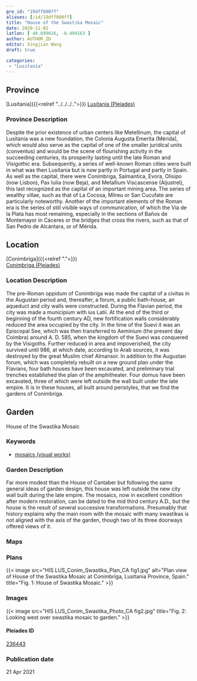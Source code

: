 ```yaml
---
gre_id: "19dff800ff"
aliases: [/id/19dff800ff]
title: "House of the Swastika Mosaic"
date: 2020-11-02
latlon: [ 40.099026, -8.494163 ]
author: AUTHOR_ID
editor: Xingjian Wang
draft: true

categories:
 - "Lusitania"
---
```


## Province

[Lusitania]({{<relref "../../../..">}})
[Lusitania (Pleiades)](https://pleiades.stoa.org/places/1101)

### Province Description

Despite the prior existence of urban centers like Metellinum, the capital of Lusitania was a new foundation, the Colonia Augusta Emerita (Mérida), which would also serve as the capital of one of the smaller juridical units (conventus) and would be the scene of flourishing activity in the succeeding centuries, its prosperity lasting until the late Roman and Visigothic era.  Subsequently, a series of well-known Roman cities were built in what was then Lusitania but is now partly in Portugal and partly in Spain. As well as the capital, there were Conimbriga, Salmantica, Evora, Olisipo (now Lisbon), Pax Iulia (now Beja), and Metallium Viscascense (Aljustrel), this last recognized as the capital of an important mining area. The series of wealthy villae, such as that of La Cocosa, Milreu or San Cucufate are particularly noteworthy.  Another of the important elements of the Roman era is the series of still visible ways of communication, of which the Vía de la Plata has most remaining, especially in the sections of Baños de Montemayor in Cáceres or the bridges that cross the rivers, such as that of San Pedro de Alcántara, or of Mérida.

## Location

[Conimbriga]({{<relref ".">}}) \
[Conimbriga (Pleiades)](https://pleiades.stoa.org/places/236443)

### Location Description

The pre-Roman oppidum of Conimbriga was made the capital of a civitas in the Augustan period and, thereafter, a forum, a public bath-house, an aqueduct and city walls were constructed.  During the Flavian period, the city was made a municipium with ius Latii.  At the end of the third or beginning of the fourth century AD, new fortification walls considerably reduced the area occupied by the city.   In the time of the Suevi it was an Episcopal See, which was then transferred to Aeminium (the present day Coimbra) around A. D. 585, when the kingdom of the Suevi was conquered by the Visigoths.  Further reduced in area and impoverished, the city survived until 986, at which date, according to Arab sources, it was destroyed by the great Muslim chief Almansor. In addition to the Augustan forum, which was completely rebuilt on a new ground plan under the Flavians, four bath houses have been excavated, and preliminary trial trenches established the plan of the amphitheater. Four domus have been excavated, three of which were left outside the wall built under the late empire.  It is in these houses, all built around peristyles, that we find the gardens of Conimbriga.

<!-- LEAVE THIS BLANK FOR NOW -->

<!--## Sublocation-->

<!--
[AREA WITHIN LOCATION, LIKE “PALATINE HILL”](GEOREFERENCE LINK)
A sublocation is any area larger than an individual garden, but located within a location. I would always try to include a link to a controlled vocabulary here if possible. This ID may well be different from the Garden ID, e.g., Pompeii versus a Garden in one of the houses which has its own Pleiades ID.
-->

<!--### Sublocation Description-->

<!-- DESCRIPTION -->

## Garden
House of the Swastika Mosaic

### Keywords
- [mosaics (visual works)](http://vocab.getty.edu/page/aat/300015342)

### Garden Description
Far more modest than the House of Cantaber but following the same general ideas of garden design, this house was left outside the new city wall built during the late empire.  The mosaics, now in excellent condition after modern restoration, can be dated to the mid third century A.D., but the house is the result of several successive transformations.  Presumably that history explains why the main room with the mosaic with many swastikas is not aligned with the axis of the garden, though two of its three doorways offered views of it.

### Maps

<!--
{{< figure src="IMG_URL" alt="ALT_TEXT" title="CAPTION" >}}
-->

### Plans

{{< image src="HIS LUS_Conim_Swastika_Plan_CA fig1.jpg" alt="Plan view of House of the Swastika Mosaic at Conimbriga, Lusitania Province, Spain." title="Fig. 1: House of Swastika Mosaic." >}}

### Images

{{< image src="HIS LUS_Conim_Swastika_Photo_CA fig2.jpg"  title="Fig. 2: Looking west over swastika mosaic to garden." >}}

<!--### Dates-->


<!--### Bibliography
- Morand, I., La Maison aux jets d'eau de Conimbriga (Boccard, Paris, 2005). [(worldcat)](http://www.worldcat.org/oclc/255066311) -->

<!--#### Periodo ID-->

<!-- [PERIODO_ID](https://pleiades.stoa.org/places/PLEIADES_ID) -->

#### Pleiades ID

[236443](https://pleiades.stoa.org/places/236443)

<!--#### TGN ID
[7031751](http://vocab.getty.edu/page/tgn/7031751) -->

<!--### Contributor-->


### Publication date

21 Apr 2021

<!--### Related articles-->

<!-- Links to other related articles. Leave blank for now -->